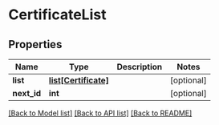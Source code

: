 # CertificateList

## Properties
Name | Type | Description | Notes
------------ | ------------- | ------------- | -------------
**list** | [**list[Certificate]**](Certificate.md) |  | [optional] 
**next_id** | **int** |  | [optional] 

[[Back to Model list]](../README.md#documentation-for-models) [[Back to API list]](../README.md#documentation-for-api-endpoints) [[Back to README]](../README.md)


